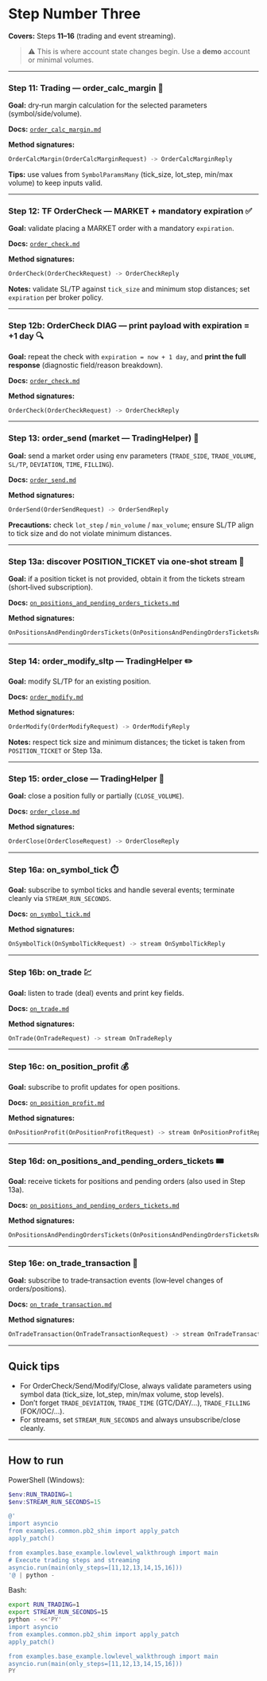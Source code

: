 # Step Number Three

**Covers:** Steps **11–16** (trading and event streaming).

> ⚠️ This is where account state changes begin. Use a **demo** account or minimal volumes.

---

### Step 11: Trading — order_calc_margin 🧮

**Goal:** dry‑run margin calculation for the selected parameters (symbol/side/volume).

**Docs:** [`order_calc_margin.md`](../../MT5Account/Trading_Operations/order_calc_margin.md)

**Method signatures:**

```python
OrderCalcMargin(OrderCalcMarginRequest) -> OrderCalcMarginReply
```

**Tips:** use values from `SymbolParamsMany` (tick_size, lot_step, min/max volume) to keep inputs valid.

---

### Step 12: TF OrderCheck — MARKET + mandatory expiration ✅

**Goal:** validate placing a MARKET order with a mandatory `expiration`.

**Docs:** [`order_check.md`](../../MT5Account/Trading_Operations/order_check.md)

**Method signatures:**

```python
OrderCheck(OrderCheckRequest) -> OrderCheckReply
```

**Notes:** validate SL/TP against `tick_size` and minimum stop distances; set `expiration` per broker policy.

---

### Step 12b: OrderCheck DIAG — print payload with expiration = +1 day 🔍

**Goal:** repeat the check with `expiration = now + 1 day`, and **print the full response** (diagnostic field/reason breakdown).

**Docs:** [`order_check.md`](../../MT5Account/Trading_Operations/order_check.md)

**Method signatures:**

```python
OrderCheck(OrderCheckRequest) -> OrderCheckReply
```

---

### Step 13: order_send (market — TradingHelper) 🚀

**Goal:** send a market order using env parameters (`TRADE_SIDE`, `TRADE_VOLUME`, `SL/TP`, `DEVIATION`, `TIME`, `FILLING`).

**Docs:** [`order_send.md`](../../MT5Account/Trading_Operations/order_send.md)

**Method signatures:**

```python
OrderSend(OrderSendRequest) -> OrderSendReply
```

**Precautions:** check `lot_step` / `min_volume` / `max_volume`; ensure SL/TP align to tick size and do not violate minimum distances.

---

### Step 13a: discover POSITION_TICKET via one‑shot stream 🎯

**Goal:** if a position ticket is not provided, obtain it from the tickets stream (short‑lived subscription).

**Docs:** [`on_positions_and_pending_orders_tickets.md`](../../MT5Account/Subscriptions_Streaming/on_positions_and_pending_orders_tickets.md)

**Method signatures:**

```python
OnPositionsAndPendingOrdersTickets(OnPositionsAndPendingOrdersTicketsRequest) -> stream OnPositionsAndPendingOrdersTicketsReply
```

---

### Step 14: order_modify_sltp — TradingHelper ✏️

**Goal:** modify SL/TP for an existing position.

**Docs:** [`order_modify.md`](../../MT5Account/Trading_Operations/order_modify.md)

**Method signatures:**

```python
OrderModify(OrderModifyRequest) -> OrderModifyReply
```

**Notes:** respect tick size and minimum distances; the ticket is taken from `POSITION_TICKET` or Step 13a.

---

### Step 15: order_close — TradingHelper 🧹

**Goal:** close a position fully or partially (`CLOSE_VOLUME`).

**Docs:** [`order_close.md`](../../MT5Account/Trading_Operations/order_close.md)

**Method signatures:**

```python
OrderClose(OrderCloseRequest) -> OrderCloseReply
```

---

### Step 16a: on_symbol_tick ⏱️

**Goal:** subscribe to symbol ticks and handle several events; terminate cleanly via `STREAM_RUN_SECONDS`.

**Docs:** [`on_symbol_tick.md`](../../MT5Account/Subscriptions_Streaming/on_symbol_tick.md)

**Method signatures:**

```python
OnSymbolTick(OnSymbolTickRequest) -> stream OnSymbolTickReply
```

---

### Step 16b: on_trade 💹

**Goal:** listen to trade (deal) events and print key fields.

**Docs:** [`on_trade.md`](../../MT5Account/Subscriptions_Streaming/on_trade.md)

**Method signatures:**

```python
OnTrade(OnTradeRequest) -> stream OnTradeReply
```

---

### Step 16c: on_position_profit 💰

**Goal:** subscribe to profit updates for open positions.

**Docs:** [`on_position_profit.md`](../../MT5Account/Subscriptions_Streaming/on_position_profit.md)

**Method signatures:**

```python
OnPositionProfit(OnPositionProfitRequest) -> stream OnPositionProfitReply
```

---

### Step 16d: on_positions_and_pending_orders_tickets 🎟️

**Goal:** receive tickets for positions and pending orders (also used in Step 13a).

**Docs:** [`on_positions_and_pending_orders_tickets.md`](../../MT5Account/Subscriptions_Streaming/on_positions_and_pending_orders_tickets.md)

**Method signatures:**

```python
OnPositionsAndPendingOrdersTickets(OnPositionsAndPendingOrdersTicketsRequest) -> stream OnPositionsAndPendingOrdersTicketsReply
```

---

### Step 16e: on_trade_transaction 🔄

**Goal:** subscribe to trade‑transaction events (low‑level changes of orders/positions).

**Docs:** [`on_trade_transaction.md`](../../MT5Account/Subscriptions_Streaming/on_trade_transaction.md)

**Method signatures:**

```python
OnTradeTransaction(OnTradeTransactionRequest) -> stream OnTradeTransactionReply
```

---

## Quick tips

* For OrderCheck/Send/Modify/Close, always validate parameters using symbol data (tick_size, lot_step, min/max volume, stop levels).
* Don’t forget `TRADE_DEVIATION`, `TRADE_TIME` (GTC/DAY/…), `TRADE_FILLING` (FOK/IOC/…).
* For streams, set `STREAM_RUN_SECONDS` and always unsubscribe/close cleanly.

---

## How to run

PowerShell (Windows):

```powershell
$env:RUN_TRADING=1
$env:STREAM_RUN_SECONDS=15

@'
import asyncio
from examples.common.pb2_shim import apply_patch
apply_patch()

from examples.base_example.lowlevel_walkthrough import main
# Execute trading steps and streaming
asyncio.run(main(only_steps=[11,12,13,14,15,16]))
'@ | python -
```

Bash:

```bash
export RUN_TRADING=1
export STREAM_RUN_SECONDS=15
python - <<'PY'
import asyncio
from examples.common.pb2_shim import apply_patch
apply_patch()

from examples.base_example.lowlevel_walkthrough import main
asyncio.run(main(only_steps=[11,12,13,14,15,16]))
PY
```
